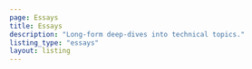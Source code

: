 ```yaml
---
page: Essays
title: Essays
description: "Long-form deep-dives into technical topics."
listing_type: "essays"
layout: listing
---
```

